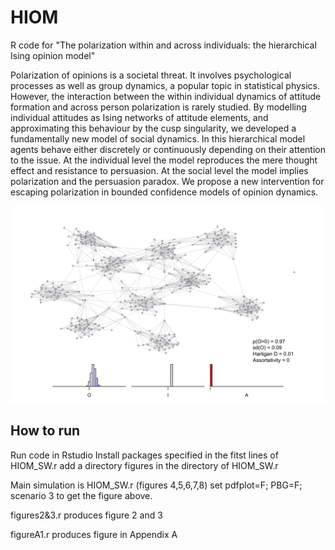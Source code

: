 # HIOM
R code for "The polarization within and across individuals: the hierarchical Ising opinion model"

Polarization of opinions is a societal threat. It involves psychological processes as well as group dynamics, a popular topic in statistical physics. However, the interaction between the within individual dynamics of attitude formation and across person polarization is rarely studied. By modelling individual attitudes as Ising networks of attitude elements, and approximating this behaviour by the cusp singularity, we developed a fundamentally new model of social dynamics. In this hierarchical model agents behave either discretely or continuously depending on their attention to the issue. At the individual level the model reproduces the mere thought effect and resistance to persuasion. At the social level the model implies polarization and the persuasion paradox. We propose a new intervention for escaping polarization in bounded confidence models of opinion dynamics. 

![The Black Pete simulation](figures/Anim_3.gif)

How to run
----------
Run code in Rstudio
Install packages specified in the fitst lines of HIOM_SW.r
add a directory figures in the directory of HIOM_SW.r

Main simulation is HIOM_SW.r (figures 4,5,6,7,8)
set pdfplot=F; PBG=F; scenario 3 to get the figure above.

figures2&3.r produces figure 2 and 3

figureA1.r produces figure in Appendix A

